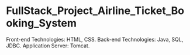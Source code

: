 # FullStack_Project_Airline_Ticket_Booking_System
Front-end Technologies: HTML, CSS.   Back-end Technologies: Java, SQL, JDBC.  Application Server: Tomcat.

